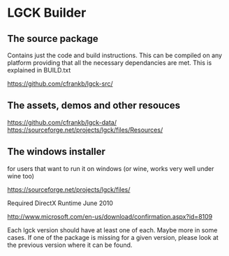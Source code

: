 # LGCK Builder 

## The source package 

Contains just the code and build instructions. 
This can be compiled on any platform providing that all the necessary 
dependancies are met. This is explained in BUILD.txt
   
   https://github.com/cfrankb/lgck-src/

## The assets, demos and other resouces 
   https://github.com/cfrankb/lgck-data/
   https://sourceforge.net/projects/lgck/files/Resources/

## The windows installer 

   for users that want to run it on windows (or wine, 
   works very well under wine too)

   https://sourceforge.net/projects/lgck/files/

   Required DirectX Runtime June 2010
   
   http://www.microsoft.com/en-us/download/confirmation.aspx?id=8109


Each lgck version should have at least one of each. Maybe more in some
cases. If one of the package is missing for a given version, please look at
the previous version where it can be found.


